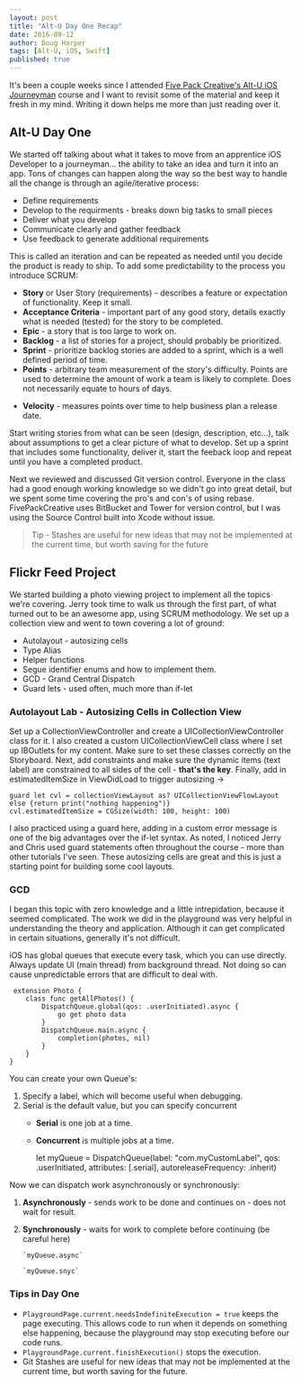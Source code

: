```yaml
---
layout: post
title: "Alt-U Day One Recap"
date: 2016-09-12
author: Doug Harper
tags: [Alt-U, iOS, Swift]
published: true
---
```


It's been a couple weeks since I attended [Five Pack Creative's Alt-U iOS Journeyman](http://www.fivepackcreative.com/ios-journeyman/ "Alt-U iOS Journeyman") course and I want to revisit some of the material and keep it fresh in my mind.  Writing it down helps me more than just reading over it.  

## Alt-U Day One

We started off talking about what it takes to move from an apprentice iOS Developer to a journeyman... the ability to take an idea and turn it into an app.  Tons of changes can happen along the way so the best way to handle all the change is through  an agile/iterative process:

- Define requirements 
- Develop to the requirments - breaks down big tasks to small pieces
- Deliver what you develop
- Communicate clearly and gather feedback
- Use feedback to generate additional requirements 

This is called an iteration and can be repeated as needed until you decide the product is ready to ship.  To add some predictability to the process you introduce SCRUM: 

- **Story** or User Story (requirements) - describes a feature or expectation of functionality. Keep it small.
- **Acceptance Criteria** - important part of any good story, details exactly what is needed (tested) for the story to be completed.
- **Epic** - a story that is too large to work on.
- **Backlog** - a list of stories for a project, should probably be prioritized.
- **Sprint** - prioritize backlog stories are added to a sprint, which is a well defined period of time.
- **Points** - arbitrary team measurement of the story's difficulty.  Points are used to determine the amount of work a team is likely to complete.  Does not necessarily equate to hours of days.
* **Velocity** - measures points over time to help business plan a release date.

Start writing stories from what can be seen (design, description, etc...), talk about assumptions to get a clear picture of what to develop. Set up a sprint that includes some functionality, deliver it, start the feeback loop and repeat until you have a completed product.

Next we reviewed and discussed Git version control.  Everyone in the class had a good enough working knowledge so we didn't go into great detail, but we spent some time covering the pro's and con's of using rebase.  FivePackCreative uses BitBucket and Tower for version control, but I was using the Source Control built into Xcode without issue.  

> Tip - Stashes are useful for new ideas that may not be implemented at the current time, but worth saving for the future

## Flickr Feed Project

We started building a photo viewing project to implement all the topics we're covering.  Jerry took time to walk us through the first part, of what turned out to be an awesome app, using SCRUM methodology.  We set up a collection view and went to town covering a lot of ground:

- Autolayout - autosizing cells
- Type Alias
- Helper functions
- Segue identifier enums and how to implement them. 
- GCD - Grand Central Dispatch
- Guard lets - used often, much more than if-let

### Autolayout Lab - Autosizing Cells in Collection View

Set up a CollectionViewController and create a UICollectionViewController class for it.  I also created a custom UICollectionViewCell class where I set up IBOutlets for my content.  Make sure to set these classes correctly on the Storyboard.  Next, add constraints and make sure the dynamic items (text label) are constrained to all sides of the cell - **that's the key**.  Finally, add in estimatedItemSize in ViewDidLoad to trigger autosizing -> 

    guard let cvl = collectionViewLayout as? UICollectionViewFlowLayout else {return print("nothing happening")}
    cvl.estimatedItemSize = CGSize(width: 100, height: 100)

I also practiced using a guard here, adding in a custom error message is one of the big advantages over the if-let syntax. As noted, I noticed Jerry and Chris used guard statements often throughout the course - more than other tutorials I've seen.   These autosizing cells are great and this is just a starting point for building some cool layouts. 

### GCD 

I began this topic with zero knowledge and a little intrepidation, because it seemed complicated.  The work we did in the playground was very helpful in understanding the theory and application.  Although it can get complicated in certain situations, generally it's not difficult.  

iOS has global queues that execute every task, which you can use directly.   Always update UI (main thread) from background thread.  Not doing so can cause unpredictable errors that are difficult to deal with. 

     extension Photo {
        class func getAllPhotos() {
            DispatchQueue.global(qos: .userInitiated).async {
                go get photo data
            }
            DispatchQueue.main.async {
				completion(photos, nil)
			}
        }
    }

You can create your own Queue's:

1.  Specify a label, which will become useful when debugging.
2.  Serial is the default value, but you can specify concurrent
	- **Serial** is one job at a time.
	- **Concurrent** is multiple jobs at a time.


		let myQueue = DispatchQueue(label: "com.myCustomLabel", qos: .userInitiated, attributes: [.serial], autoreleaseFrequency: .inherit)

Now we can dispatch work asynchronously or synchronously:

1.  **Asynchronously** - sends work to be done and continues on - does not wait for result.
2.  **Synchronously** - waits for work to complete before continuing (be careful here)
 
		`myQueue.async`
		
		`myQueue.snyc`




### Tips in Day One
- `PlaygroundPage.current.needsIndefiniteExecution = true` keeps the page executing. This allows code to run when it depends on something else happening, because the playground may stop executing before our code runs.
- `PlaygroundPage.current.finishExecution()` stops the execution.
-  Git Stashes are useful for new ideas that may not be implemented at the current time, but worth saving for the future.

